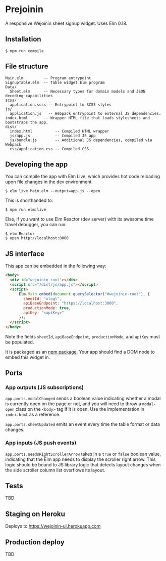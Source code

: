 # Prejoinin

A responsive Wejoinin sheet signup widget. Uses Elm 0.18.

## Installation

    $ npm run compile

## File structure

```
Main.elm         -- Program entrypoint
SignupTable.elm  -- Table widget Elm program
Data/
  Sheet.elm      -- Necessary types for domain models and JSON decoding capabilities
scss/
  application.scss -- Entrypoint to SCSS styles
js/
  application.js   -- Webpack entrypoint to external JS dependencies.
index.html       -- Wrapper HTML file that loads stylesheets and bootstraps the app.
dist/
  index.html          -- Compiled HTML wrapper
  js/app.js           -- Compiled JS app
  js/bundle.js        -- Additional JS dependencies, compiled via Webpack
  css/application.css -- Compiled CSS
```

## Developing the app

You can compile the app with Elm Live, which provides hot code reloading upon file changes in the dev environment.

    $ elm live Main.elm --output=app.js --open

This is shorthanded to:

    $ npm run elm:live

Else, if you want to use Elm Reactor (dev server) with its awesome time travel debugger, you can run:

    $ elm Reactor
    $ open http://localhost:8000

## JS interface

This app can be embedded in the following way:

```html
<body>
  <div id="wejoinin-root"></div>
  <script src="/dist/js/app.js"></script>
  <script>
      Elm.Main.embed(document.querySelector("#wejoinin-root"), {
        sheetId: "xlogl",
        apiBaseEndpoint: "https://localhost:3000",
        productionMode: true,
        apiKey: "<apiKey>"
      });
  </script>
</body>
```

Note the fields `sheetId`, `apiBaseEndpoint`, `productionMode`, and `apiKey` must be populated.

It is packaged as an [npm package](https://www.npmjs.com/package/prejoinin). Your app should find a DOM node to embed this widget in.

## Ports

### App outputs (JS subscriptions)

`app.ports.modalChanged` sends a boolean value indicating whether a modal is currently open on the page or not, and you will need to throw a `modal-open` class on the `<body>` tag if it is open. Use the implementation in `index.html` as a reference.

`app.ports.sheetUpdated` emits an event every time the table format or data changes.

### App inputs (JS push events)

`app.ports.needsRightScrollerArrow` takes in a `true` or `false` boolean value, indicating that the Elm app needs to display the scroller right arrow. This logic should be bound to JS library logic that detects layout changes when the side scroller column list overflows its layout.

## Tests

TBD

## Staging on Heroku

Deploys to https://wejoinin-ui.herokuapp.com

## Production deploy

TBD
